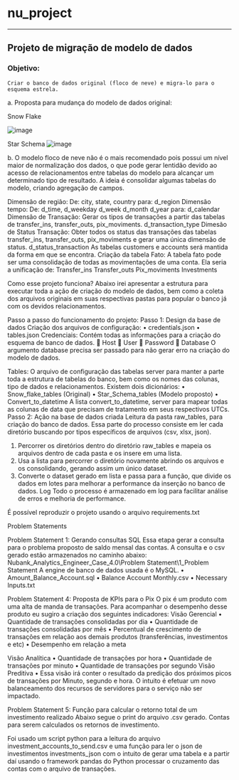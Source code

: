# nu_project
---

## Projeto de migração de modelo de dados
### Objetivo:
	Criar o banco de dados original (floco de neve) e migra-lo para o esquema estrela.

a. Proposta para mudança do modelo de dados original:	

Snow Flake

 ![image](https://user-images.githubusercontent.com/49626719/175793233-99e58a5c-bc10-466f-9b3a-37651e86b53f.png)


  Star Schema
 ![image](https://user-images.githubusercontent.com/49626719/175793235-fa3da6f6-927c-46fa-b82d-2f5c9bf37ef6.png)



b.	O modelo floco de neve não é o mais recomendado pois possui um nível maior de normalização dos dados, o que pode gerar lentidão devido ao acesso de relacionamentos entre tabelas do modelo para alcançar um determinado tipo de resultado.
A ideia é consolidar algumas tabelas do modelo, criando agregação de campos.

Dimensão de região:
De:
city,
state,
country
para:
d_region
	Dimensão tempo:
	De:
		d_time,
		d_weekday
		d_week
		d_month
		d_year
	para:
		d_calendar
	Dimensão de Transação:
	Gerar os tipos de transações a partir das tabelas de transfer_ins, transfer_outs, pix_moviments.
		d_transaction_type
	Dimesão de Status Transação:
	Obter todos os status das transações das tabelas transfer_ins, transfer_outs, pix_moviments e gerar uma única dimensão de status.
		d_status_transaction
As tabelas customers e accounts será mantida da forma em que se encontra.
Criação da tabela Fato:
A tabela fato pode ser uma consolidação de todas as movimentações de uma conta. Ela seria a unificação de:
	Transfer_ins
	Transfer_outs
	Pix_moviments
	Investments


Como esse projeto funciona?
Abaixo irei apresentar a estrutura para executar toda a ação de criação do modelo de dados, bem como a coleta dos arquivos originais em suas respectivas pastas para popular o banco já com os devidos relacionamentos.

Passo a passo do funcionamento do projeto:
Passo 1: Design da base de dados
Criação dos arquivos de configuração: 
•	credentials.json
•	tables.json
Credenciais:
	Contém todas as informações para a criação do esquema de banco de dados.
	Host
	User
	Password
	Database
O argumento database precisa ser passado para não gerar erro na criação do modelo de dados.

Tables:
O arquivo de configuração das tabelas server para manter a parte toda a estrutura de tabelas do banco, bem como os nomes das colunas, tipo de dados e relacionamentos.
Existem dois dicionários:
•	Snow_flake_tables (Original)
•	Star_Schema_tables (Modelo proposto)
•	Convert_to_datetime
A lista convert_to_datetime, server para mapear todas as colunas de data que precisam de tratamento em seus respectivos UTCs.
Passo 2: Ação na base de dados criada
Leitura da pasta raw_tables, para criação do banco de dados.
Essa parte do processo consiste em ler cada diretório buscando por tipos específicos de arquivos (csv, xlsx, json).
1.	Percorrer os diretórios dentro do diretório raw_tables e mapeia os arquivos dentro de cada pasta e os insere em uma lista.
2.	Usa a lista para percorrer o diretório novamente abrindo os arquivos e os consolidando, gerando assim um único dataset.
3.	Converte o dataset gerado em lista e passa para a função, que divide os dados em lotes para melhorar a performance da inserção no banco de dados.
Log
Todo o processo é armazenado em log para facilitar análise de erros e melhoria de performance.

É possível reproduzir o projeto usando o arquivo requirements.txt

Problem Statements

Problem Statement 1: Gerando consultas SQL
Essa etapa gerar a consulta para o problema proposto de saldo mensal das contas. A consulta e o csv gerado estão armazenados no caminho abaixo:
Nubank_Analytics_Engineer_Case_4.0\Problem Statement\1_Problem Statement
A engine de banco de dados usada é o MySQL.
•	Amount_Balance_Account.sql
•	Balance Account Monthly.csv
•	Necessary Inputs.txt

Problem Statement 4: Proposta de KPIs para o Pix
O pix é um produto com uma alta de manda de transações. Para acompanhar o desempenho desse produto eu sugiro a criação dos seguintes indicadores:
Visão Gerencial
•	Quantidade de transações consolidadas por dia
•	Quantidade de transações consolidadas por mês
•	Percentual de crescimento de transações em relação aos demais produtos (transferências, investimentos e etc)
•	Desempenho em relação a meta

Visão Analítica
•	Quantidade de transações por hora
•	Quantidade de transações por minuto
•	Quantidade de transações por segundo
Visão Preditiva
•	Essa visão irá conter o resultado da predição dos próximos picos de transações por
Minuto, segundo e hora.
O intuito é efetuar um novo balanceamento dos recursos de servidores para o serviço não ser impactado.

Problem Statement 5: Função para calcular o retorno total de um investimento realizado
Abaixo segue o print do arquivo .csv gerado. 
Contas para serem calculados os retornos de investimento.
 
Foi usado um script python para a leitura do arquivo investment_accounts_to_send.csv e uma função para ler o json de investimentos investments_json com o intuito de gerar uma tabela e a partir daí usando o framework pandas do Python processar o cruzamento das contas com o arquivo de transações.
 
